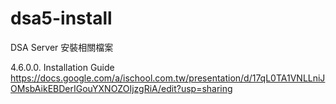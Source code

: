 dsa5-install
============

DSA Server 安裝相關檔案

4.6.0.0. Installation Guide
https://docs.google.com/a/ischool.com.tw/presentation/d/17qL0TA1VNLLniJOMsbAikEBDerIGouYXNOZOIjzgRiA/edit?usp=sharing
